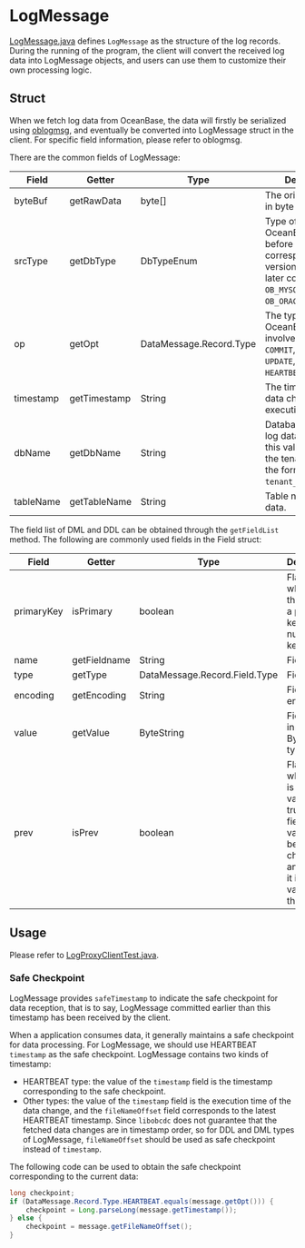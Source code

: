 # LogMessage

[LogMessage.java](../../oblogclient-common/src/main/java/com/oceanbase/oms/logmessage/LogMessage.java) defines `LogMessage` as the structure of the log records. During the running of the program, the client will convert the received log data into LogMessage objects, and users can use them to customize their own processing logic.

## Struct

When we fetch log data from OceanBase, the data will firstly be serialized using [oblogmsg](https://github.com/oceanbase/oblogmsg), and eventually be converted into LogMessage struct in the client. For specific field information, please refer to oblogmsg.

There are the common fields of LogMessage:

<div class="highlight">
    <table class="colwidths-auto docutils">
        <thead>
            <tr>
                <th class="text-left" style="width: 20%">Field</th>
                <th class="text-left" style="width: 20%">Getter</th>
                <th class="text-left" style="width: 20%">Type</th>
                <th class="text-left" style="width: 40%">Description</th>
            </tr>
        </thead>
        <tbody>
            <tr>
                <td>byteBuf</td>
                <td>getRawData</td>
                <td>byte[]</td>
                <td>The original log data in byte array format.</td>
            </tr>
            <tr>
                <td>srcType</td>
                <td>getDbType</td>
                <td>DbTypeEnum</td>
                <td>Type of datasource, OceanBase versions before 1.0 correspond to <code>OB_05</code>, versions 1.0 and later correspond to <code>OB_MYSQL</code> and <code>OB_ORACLE</code>.</td>
            </tr>
            <tr>
                <td>op</td>
                <td>getOpt</td>
                <td>DataMessage.Record.Type</td>
                <td>The type of log data, OceanBase mainly involves <code>BEGIN</code>, <code>COMMIT</code>, <code>INSERT</code>, <code>UPDATE</code>, <code>DELETE</code>, <code>DDL</code>, <code>HEARTBEAT</code>.</td>
            </tr>
            <tr>
                <td>timestamp</td>
                <td>getTimestamp</td>
                <td>String</td>
                <td>The timestamp of data change execution time.</td>
            </tr>
            <tr>
                <td>dbName</td>
                <td>getDbName</td>
                <td>String</td>
                <td>Database name of log data. Note that this value contains the tenant name in the format of <code>tenant_name.db_name</code>.</td>
            </tr>
            <tr>
                <td>tableName</td>
                <td>getTableName</td>
                <td>String</td>
                <td>Table name of log data.</td>
            </tr>
        </tbody>
    </table>
</div>

The field list of DML and DDL can be obtained through the `getFieldList` method. The following are commonly used fields in the Field struct:

<div class="highlight">
    <table class="colwidths-auto docutils">
        <thead>
            <tr>
                <th class="text-left" style="width: 10%">Field</th>
                <th class="text-left" style="width: 20%">Getter</th>
                <th class="text-left" style="width: 10%">Type</th>
                <th class="text-left" style="width: 60%">Description</th>
            </tr>
        </thead>
        <tbody>
            <tr>
                <td>primaryKey</td>
                <td>isPrimary</td>
                <td>boolean</td>
                <td>Flag of whether this field is a primary key of not null unique key.</td>
            </tr>
            <tr>
                <td>name</td>
                <td>getFieldname</td>
                <td>String</td>
                <td>Field name.</td>
            </tr>
            <tr>
                <td>type</td>
                <td>getType</td>
                <td>DataMessage.Record.Field.Type</td>
                <td>Field type.</td>
            </tr>
            <tr>
                <td>encoding</td>
                <td>getEncoding</td>
                <td>String</td>
                <td>Field encoding.</td>
            </tr>
            <tr>
                <td>value</td>
                <td>getValue</td>
                <td>ByteString</td>
                <td>Field value in ByteString type.</td>
            </tr>
            <tr>
                <td>prev</td>
                <td>isPrev</td>
                <td>boolean</td>
                <td>Flag of whether it is a old value. It is true if this field is the value before the change, and false if it is the value after the change.</td>
            </tr>
        </tbody>
    </table>
</div>

## Usage

Please refer to [LogProxyClientTest.java](../../oblogclient-logproxy/src/test/java/com/oceanbase/clogproxy/client/LogProxyClientTest.java).

### Safe Checkpoint

LogMessage provides `safeTimestamp` to indicate the safe checkpoint for data reception, that is to say, LogMessage committed earlier than this timestamp has been received by the client.

When a application consumes data, it generally maintains a safe checkpoint for data processing. For LogMessage, we should use HEARTBEAT `timestamp` as the safe checkpoint. LogMessage contains two kinds of timestamp:
- HEARTBEAT type: the value of the `timestamp` field is the timestamp corresponding to the safe checkpoint.
- Other types: the value of the `timestamp` field is the execution time of the data change, and the `fileNameOffset` field corresponds to the latest HEARTBEAT timestamp. Since `libobcdc` does not guarantee that the fetched data changes are in timestamp order, so for DDL and DML types of LogMessage, `fileNameOffset` should be used as safe checkpoint instead of `timestamp`.

The following code can be used to obtain the safe checkpoint corresponding to the current data:

```java
long checkpoint;
if (DataMessage.Record.Type.HEARTBEAT.equals(message.getOpt())) {
    checkpoint = Long.parseLong(message.getTimestamp());
} else {
    checkpoint = message.getFileNameOffset();
}
```
